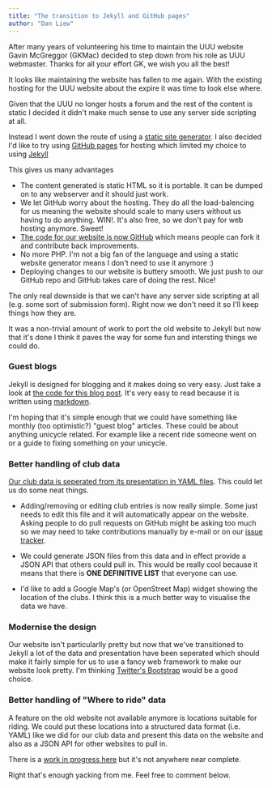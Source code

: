 ```yaml
---
title: "The transition to Jekyll and GitHub pages"
author: "Dan Liew"
---
```


After many years of volunteering his time to maintain the UUU website
Gavin McGreggor (GKMac) decided to step down from his role as UUU webmaster.
Thanks for all your effort GK, we wish you all the best!

It looks like maintaining the website has fallen to me again. With the existing
hosting for the UUU website about the expire it was time to look else where.

Given that the UUU no longer hosts a forum and the rest of the content is static
I decided it didn't make much sense to use any server side scripting at all.

Instead I went down the route of using a [static site generator](https://staticsitegenerators.net/).
I also decided I'd like to try using [GitHub pages](https://pages.github.com/) for hosting which
limited my choice to using [Jekyll](http://jekyllrb.com/)

This gives us many advantages

* The content generated is static HTML so it is portable. It can be dumped on to
  any webserver and it should just work.
* We let GitHub worry about the hosting. They do all the load-balencing for us
  meaning the website should scale to many users without us having to do anything.
  WIN!. It's also free, so we don't pay for web hosting anymore. Sweet!
* [The code for our website is now GitHub](https://github.com/UnionOfUKUnicyclists/unionofukunicyclists.github.io)
  which means people can fork it and contribute back improvements.
* No more PHP. I'm not a big fan of the language and using a static website
  generator means I don't need to use it anymore :)
* Deploying changes to our website is buttery smooth. We just push to our GitHub repo
  and GitHub takes care of doing the rest. Nice!

The only real downside is that we can't have any server side scripting at all
(e.g. some sort of submission form). Right now we don't need it so I'll keep things
how they are.

It was a non-trivial amount of work to port the old website to Jekyll but now that
it's done I think it paves the way for some fun and intersting things we could do.

### Guest blogs

Jekyll is designed for blogging and it makes doing so very easy. Just take a look at
[the code for this blog post](https://raw.githubusercontent.com/UnionOfUKUnicyclists/unionofukunicyclists.github.io/master/_posts/2015-03-18-Transition-to-Jekyll-and-GitHubPages.md).
It's very easy to read because it is written using [markdown](http://daringfireball.net/projects/markdown/syntax).

I'm hoping that it's simple enough that we could have something like monthly
(too optimistic?) "guest blog" articles. These could be about anything unicycle
related. For example like a recent ride someone went on or a guide to fixing
something on your unicycle.

### Better handling of club data

[Our club data is seperated from its presentation in YAML files](https://github.com/UnionOfUKUnicyclists/unionofukunicyclists.github.io/blob/master/_data/clubs.yaml).
This could let us do some neat things.

* Adding/removing or editing club entries is now really simple. Some just needs to edit this file
  and it will automatically appear on the website. Asking people to do pull requests on GitHub
  might be asking too much so we may need to take contributions manually by e-mail or on our
  [issue tracker](https://github.com/UnionOfUKUnicyclists/unionofukunicyclists.github.io/issues).

* We could generate JSON files from this data and in effect provide a JSON API that others
  could pull in. This would be really cool because it means that there is **ONE DEFINITIVE LIST**
  that everyone can use.

* I'd like to add a Google Map's (or OpenStreet Map) widget showing the location of the clubs. I think
  this is a much better way to visualise the data we have.

### Modernise the design

Our website isn't particularlly pretty but now that we've transitioned to Jekyll a lot of the data
and presentation have been seperated which should make it fairly simple for us to use a fancy web framework
to make our website look pretty. I'm thinking [Twitter's Bootstrap](http://getbootstrap.com/) would be a good choice.

### Better handling of "Where to ride" data

A feature on the old website not available anymore is locations suitable for riding.
We could put these locations into a structured data format (i.e. YAML) like we did for
our club data and present this data on the website and also as a JSON API for other websites
to pull in.

There is a [work in progress here](https://github.com/UnionOfUKUnicyclists/unionofukunicyclists.github.io/blob/master/_data/muni_where_to_ride.yaml)
but it's not anywhere near complete.

Right that's enough yacking from me. Feel free to comment below.
